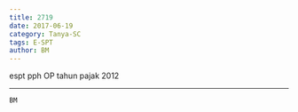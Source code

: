 ```yaml
---
title: 2719
date: 2017-06-19
category: Tanya-SC
tags: E-SPT
author: BM
---
```


espt pph OP tahun pajak 2012

---



`BM`
